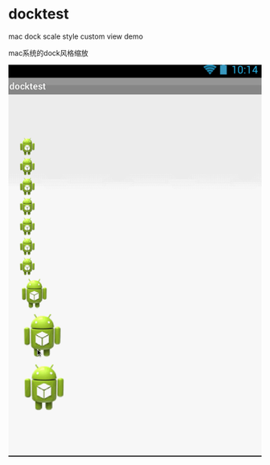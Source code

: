 docktest
========

mac dock scale style custom view demo

mac系统的dock风格缩放

![demo_gif](https://github.com/7heaven/docktest/blob/master/arts/demo.gif)
